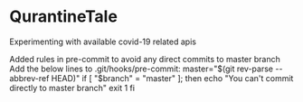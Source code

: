 # QurantineTale
Experimenting with available covid-19 related apis

Added rules in pre-commit to avoid any direct commits to master branch
	Add the below lines to .git/hooks/pre-commit:
		master="$(git rev-parse --abbrev-ref HEAD)"
		if [ "$branch" = "master" ]; then
			echo "You can't commit directly to master branch"
			exit 1
		fi
